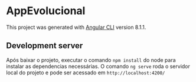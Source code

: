 # AppEvolucional

This project was generated with [Angular CLI](https://github.com/angular/angular-cli) version 8.1.1.

## Development server
Após baixar o projeto, executar o comando `npm install` do node para instalar as dependencias necessárias.
O comando `ng serve` roda o servidor local do projeto e pode ser acessado em `http://localhost:4200/`
